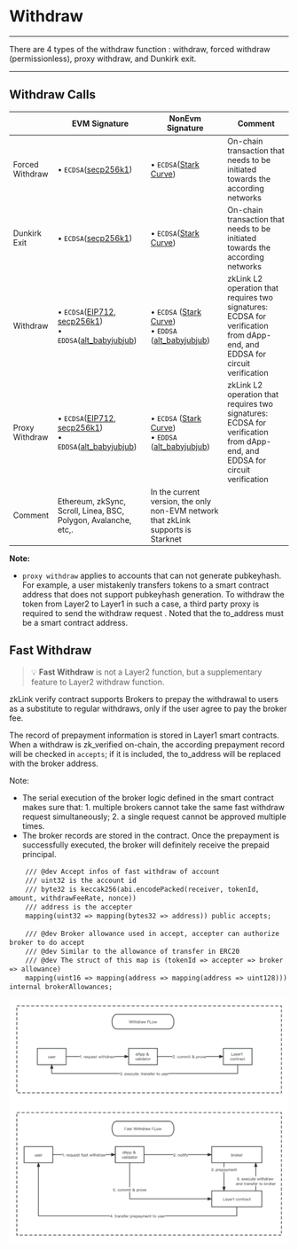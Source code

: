 # Withdraw

---
There are 4 types of the withdraw function : withdraw, forced withdraw (permissionless),  proxy withdraw, and Dunkirk exit.

---
## Withdraw Calls


|           | EVM Signature | NonEvm Signature | Comment |
|-----------|--------|---------|---------|
|Forced Withdraw | • `ECDSA`([secp256k1](https://en.bitcoin.it/wiki/Secp256k1))  | • `ECDSA`([Stark Curve](https://docs.starkware.co/starkex/crypto/stark-curve.html))  | On-chain transaction that needs to be initiated towards the according networks |
|Dunkirk Exit      | • `ECDSA`([secp256k1](https://en.bitcoin.it/wiki/Secp256k1)) | • `ECDSA`([Stark Curve](https://docs.starkware.co/starkex/crypto/stark-curve.html))  | On-chain transaction that needs to be initiated towards the according networks |
|Withdraw      | • `ECDSA`([EIP712](https://eips.ethereum.org/EIPS/eip-712), [secp256k1](https://en.bitcoin.it/wiki/Secp256k1))  <br/> • `EDDSA`([alt_babyjubjub](https://docs.rs/sapling-crypto_ce/latest/sapling_crypto_ce/alt_babyjubjub/index.html)) | • `ECDSA` ([Stark Curve](https://docs.starkware.co/starkex/crypto/stark-curve.html))&nbsp;&nbsp;&nbsp; <br/> • `EDDSA` ([alt_babyjubjub](https://docs.rs/sapling-crypto_ce/latest/sapling_crypto_ce/alt_babyjubjub/index.html))| zkLink L2 operation that requires two signatures: ECDSA for verification from dApp-end, and EDDSA for circuit verification |
|Proxy Withdraw      | • `ECDSA`([EIP712](https://eips.ethereum.org/EIPS/eip-712), [secp256k1](https://en.bitcoin.it/wiki/Secp256k1))  <br/> • `EDDSA`([alt_babyjubjub](https://docs.rs/sapling-crypto_ce/latest/sapling_crypto_ce/alt_babyjubjub/index.html)) | • `ECDSA` ([Stark Curve](https://docs.starkware.co/starkex/crypto/stark-curve.html))  <br/> • `EDDSA` ([alt_babyjubjub](https://docs.rs/sapling-crypto_ce/latest/sapling_crypto_ce/alt_babyjubjub/index.html))| zkLink L2 operation that requires two signatures: ECDSA for verification from dApp-end, and EDDSA for circuit verification |
|Comment | Ethereum, zkSync, Scroll, Linea, BSC, Polygon, Avalanche, etc,. | In the current version, the only non-EVM network that zkLink supports is Starknet |

**Note:**
- `proxy withdraw` applies to accounts that can not generate pubkeyhash. For example, a user mistakenly transfers tokens to a smart contract address that does not support pubkeyhash generation. To withdraw the token from Layer2 to Layer1 in such a case, a third party proxy is required to send the withdraw request . Noted that the to_address must be a smart contract address.

## Fast Withdraw


>💡 **Fast Withdraw** is not a Layer2 function, but a supplementary feature to Layer2 withdraw function.


zkLink verify contract supports Brokers to prepay the withdrawal to users as a substitute to regular withdraws, only if the user agree to pay the broker fee. 

The record of prepayment information is stored in Layer1 smart contracts. When a withdraw is zk_verified on-chain, the according prepayment record will be checked in `accepts`; if it is included, the to_address will be replaced with the broker address.

Note:

- The serial execution of the broker logic defined in the smart contract makes sure that: 1. multiple brokers cannot take the same fast withdraw request simultaneously; 2. a single request cannot be approved multiple times.
- The broker records are stored in the contract. Once the prepayment is successfully executed, the broker will definitely receive the prepaid principal.

```
	/// @dev Accept infos of fast withdraw of account
    /// uint32 is the account id
    /// byte32 is keccak256(abi.encodePacked(receiver, tokenId, amount, withdrawFeeRate, nonce))
    /// address is the accepter
    mapping(uint32 => mapping(bytes32 => address)) public accepts;

    /// @dev Broker allowance used in accept, accepter can authorize broker to do accept
    /// @dev Similar to the allowance of transfer in ERC20
    /// @dev The struct of this map is (tokenId => accepter => broker => allowance)
    mapping(uint16 => mapping(address => mapping(address => uint128))) internal brokerAllowances;
```

![Fast Withdraw Flow](../img/fast_withdraw_flow.jpg)